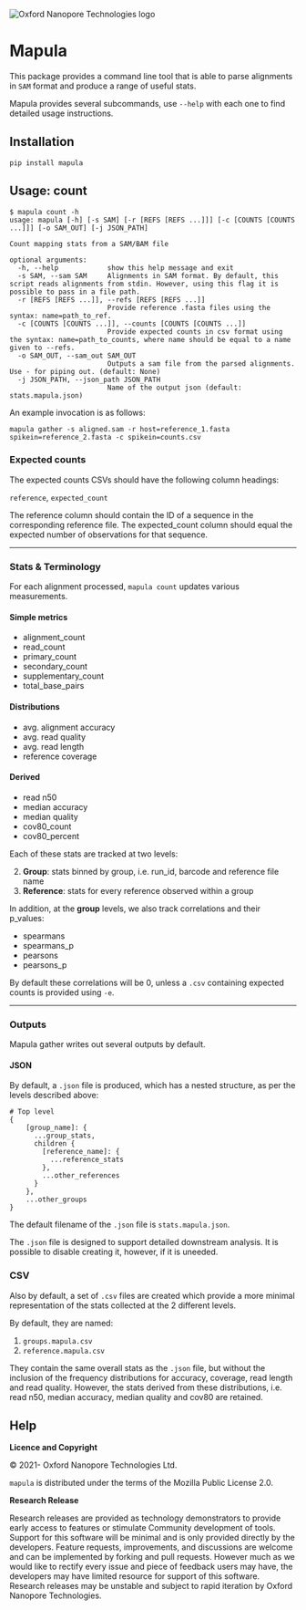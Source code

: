 ![Oxford Nanopore Technologies logo](https://github.com/epi2me-labs/mapping-stats/raw/master/images/ONT_logo_590x106.png)


# Mapula

This package provides a command line tool that is able to parse alignments in `SAM` format and produce a range of useful stats.

Mapula provides several subcommands, use `--help` with each
one to find detailed usage instructions.

## Installation

```
pip install mapula
```
## Usage: count
```
$ mapula count -h
usage: mapula [-h] [-s SAM] [-r [REFS [REFS ...]]] [-c [COUNTS [COUNTS ...]]] [-o SAM_OUT] [-j JSON_PATH]

Count mapping stats from a SAM/BAM file

optional arguments:
  -h, --help            show this help message and exit
  -s SAM, --sam SAM     Alignments in SAM format. By default, this script reads alignments from stdin. However, using this flag it is possible to pass in a file path.
  -r [REFS [REFS ...]], --refs [REFS [REFS ...]]
                        Provide reference .fasta files using the syntax: name=path_to_ref.
  -c [COUNTS [COUNTS ...]], --counts [COUNTS [COUNTS ...]]
                        Provide expected counts in csv format using the syntax: name=path_to_counts, where name should be equal to a name given to --refs.
  -o SAM_OUT, --sam_out SAM_OUT
                        Outputs a sam file from the parsed alignments. Use - for piping out. (default: None)
  -j JSON_PATH, --json_path JSON_PATH
                        Name of the output json (default: stats.mapula.json)
```

An example invocation is as follows:

```
mapula gather -s aligned.sam -r host=reference_1.fasta spikein=reference_2.fasta -c spikein=counts.csv
```

### Expected counts
The expected counts CSVs should have the following column headings: 

`reference`, `expected_count` 

The reference column should contain the ID of a sequence in the corresponding reference file. The expected_count column should equal the expected number of observations for that sequence.

---
### **Stats & Terminology**
For each alignment processed, `mapula count` updates various measurements.

#### Simple metrics
- alignment_count
- read_count
- primary_count
- secondary_count
- supplementary_count
- total_base_pairs

#### Distributions
- avg. alignment accuracy
- avg. read quality
- avg. read length
- reference coverage

#### Derived
- read n50
- median accuracy
- median quality
- cov80_count
- cov80_percent

Each of these stats are tracked at two levels:

2) **Group**: stats binned by group, i.e. run_id, barcode and reference file name
3) **Reference**: stats for every reference observed within a group

In addition, at the **group** levels, we also track correlations and their p_values:

- spearmans
- spearmans_p
- pearsons
- pearsons_p

By default these correlations will be 0, unless a `.csv` containing expected counts is provided using `-e`.

---
### **Outputs**
Mapula gather writes out several outputs by default.

#### JSON
By default, a `.json` file is produced, which has a nested structure, as per the levels described above:
```
# Top level
{
    [group_name]: {
      ...group_stats,
      children {
        [reference_name]: {
          ...reference_stats
        },
        ...other_references
      }
    },
    ...other_groups
}

```
The default filename of the `.json` file is `stats.mapula.json`.

The `.json` file is designed to support detailed downstream analysis. It is possible to disable creating it, however, if it is uneeded.

### CSV
Also by default, a set of `.csv` files are created which provide a more minimal representation of the stats collected at the 2 different levels.

By default, they are named:

1) `groups.mapula.csv`
2) `reference.mapula.csv`

They contain the same overall stats as the `.json` file, but without the inclusion of the frequency distributions for accuracy, coverage, read length and read quality. However, the stats derived from these distributions, i.e. read n50, median accuracy, median quality and cov80 are retained.


Help
----

**Licence and Copyright**

© 2021- Oxford Nanopore Technologies Ltd.

`mapula` is distributed under the terms of the Mozilla Public License 2.0.

**Research Release**

Research releases are provided as technology demonstrators to provide early
access to features or stimulate Community development of tools. Support for
this software will be minimal and is only provided directly by the developers.
Feature requests, improvements, and discussions are welcome and can be
implemented by forking and pull requests. However much as we would
like to rectify every issue and piece of feedback users may have, the
developers may have limited resource for support of this software. Research
releases may be unstable and subject to rapid iteration by Oxford Nanopore
Technologies.
